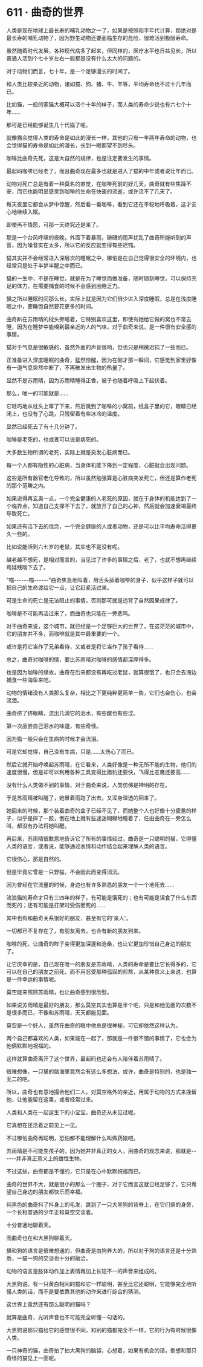 <link rel="stylesheet" href="../../styles/text.css" />
<h1>611 · 曲奇的世界</h1>

人类是现在地球上最长寿的哺乳动物之一了，如果是按照和平年代计算，那绝对是最长寿的哺乳动物了，因为野生动物还要面临生存的危险，很难活到极限寿命。

虽然随着时代发展，各种现代病多了起来，但同样的，医疗水平也日益见长，所以普通人活到个七十岁左右一般都是没有什么太大的问题的。

对于动物们而言，七十年，是一个足够漫长的时间了。

和人类比较亲近的动物，诸如猫、狗、猪、牛、羊等，平均寿命也不过十几年而已。

比如猫，一般的家猫大概可以活个十年的样子，而人类的寿命少说也有六七个十年......

那可是已经能够诞生几十代猫了呢。

就像猫会觉得人类的寿命是如此的漫长一样，其他的只有一年两年寿命的动物，也会觉得猫的寿命是如此的漫长，长到一眼都望不到尽头。

咖啡比曲奇先死，这是大自然的规律，也是注定要发生的事情。

最起码咖啡已经老了，而且曲奇现在最多也就是进入了猫的中年或者说壮年而已。

动物对死亡总是有着一种莫名的直觉，在咖啡死前的好几天，曲奇就有些焦躁不安，而它也能明显感觉到咖啡的生命在快速的流逝，或许活不了几天了。

每天夜里它都会从梦中惊醒，然后看一看咖啡，看到它还在平稳地呼吸着，这才安心地继续入眠。

即使再不情愿，可那一天终究还是来了。

那是一个台风呼啸的夜晚，外面下着暴雨，磅礴的雨声扰乱了曲奇所能听到的声音，因为噪音实在太多，所以它的反应就变得有些迟钝。

猫其实并不会经常进入深层次的睡眠之中，哪怕是在自己觉得很安全的环境内，也经常只是处于半梦半醒之中而已。

猫的一生中，不是在睡觉，就是在为了睡觉而做准备，随时随刻睡觉，可以保持充足的体力，在需要捕食的时候不会感到困倦乏力。

猫之所以睡眠时间那么长，实际上就是因为它们很少进入深度睡眠，总是在浅度睡眠之中，要睡饱自然要花更多的时间。

曲奇趴在苏雨晴的枕头旁睡着，它特别喜欢这里，即使有她给它做的窝也不常去睡，因为在睡梦中能嗅到最亲近的人的气味，对于曲奇来说，是一件很有安全感的事情。

猫对于气息是很敏感的，虽然外面的声音很响，但也只是稍微迟钝了一些而已。

正准备进入深度睡眠的曲奇，猛然惊醒，因为在刚才那一瞬间，它感觉到家里好像有一道气息突然中断了，不再散发出生物的热量了。

显然不是苏雨晴，因为苏雨晴睡得正香，被子也随着呼吸上下起伏着。

那么，唯一的可能就是......

它轻巧地从枕头上窜了下来，然后跳到了咖啡的小窝前，纸盒子里的它，眼睛已经闭上，也没有了心跳，只残留着有些冰冷的温度。

显然已经死去了有十几分钟了。

咖啡是老死的，也或者可以说是病死的。

大多数生物所谓的老死，实际上就是突发心脏病而已。

每一个人都有隐性的心脏病，当身体机能下降到一定程度，心脏就会出现问题。

这些是所有器官老化导致的，所以虽然勉强算是心脏病突发死亡，但还是算作老死的那个范畴之内。

如果说得再玄奥一点，一个完全健康的人老死的原因，就在于身体的机能达到了一个临界点，知道自己支撑不下去了，就放开了自己的心神，然后就会加速衰竭最终导致死亡。

如果还有活下去的信念，一个完全健康的人或者动物，还是可以比平均寿命活得更久一些的。

比如说能活到六七岁的老鼠，其实也不是没有呢。

越老越不想死，是相对而言的，当见过了许多的事情之后，老了，也就不想再继续苟延残喘下去了。

"喵------喵------"曲奇焦急地叫着，用舌头舔着咖啡的身子，似乎这样子就可以把自己的生命渡给它一点，让它赶紧活过来。

可是生命的死亡是无法阻止的事情，否则那可就是违背了自然因果规律了。

咖啡是不可能再活过来了，而曲奇也只能在一旁悲鸣。

对于曲奇来说，这个城市，就已经是一个足够巨大的世界了，在这茫茫的城市中，它的朋友并不多，而咖啡就是其中最重要的一个。

或许是将它当作了兄弟看待，又或者是将它当作了孩子看待......

总之，曲奇对咖啡的情，要比苏雨晴对咖啡的感情都深厚得多。

也是因为咖啡的缘故，曲奇在后来都没有再吃过老鼠，就算很饿了，也只会去海边捕食一些海鱼来吃。

动物的情绪没有人类那么复杂，相比之下更纯粹更简单一些，它们也会伤心，也会流泪。

曲奇挤了挤眼睛，流出几滴它的泪水，有些酸也有些涩。

第一次品尝自己泪水的味道，有些奇怪。

因为猫一般只会在生病的时候才会流泪。

可是它却觉得，自己没有生病，只是......太伤心了而已。

然后它就开始呼唤起苏雨晴，在它看来，人类好像是一种无所不能的生物，他们的速度很慢，但是却可以利用各种工具变得比猎豹还要快，飞得比苍鹰还要高......

没有什么人类做不到的事情，对于曲奇来说，人类仿佛是神明的存在。

于是苏雨晴被叫醒了，她冒着雨跑了出去，又浑身湿透的回来了。

她回来的时候，那个装着曲奇的盒子已经不见了，而她整个人也好像十分疲惫的样子，似乎是摔了一跤，倒在地上就有些迷迷糊糊地睡着了，任由曲奇在一旁怎么叫，都没有办法将她叫醒。

再后来，苏雨晴很歉意地告诉它了所有的事情经过，曲奇是一只聪明的猫，它得懂人类的语言，或者说，能够通过表情和动作结合起来理解人类的语言。

它很伤心，那是自然的。

但是毕竟它曾是一只野猫，不会因此而变得消沉。

因为曾经在它流量的时候，身边也有许多熟悉的朋友一个一个地死去......

流浪猫的寿命才只有三四年的样子，有可能是饿死的；也有可能是误食了什么东西而死的；还有可能是打架时受伤而死的......

其中也有和曲奇关系很好的朋友，甚至有它的'亲人'。

一切都已不复存在了，有朋友离去，也会有新的朋友到来。

咖啡的死，让曲奇的眸子变得更加深邃和沧桑，也让它更加珍惜自己身边的朋友了。

让它庆幸的是，自己现在唯一的朋友是苏雨晴，人类的寿命是要比它长得多的，它可以在自己的朋友之前死，而不用忍受那种孤寂的煎熬，从某种意义上来说，也算是一件幸运的事情呢。

莫空能来照顾苏雨晴，也让曲奇感到很欣慰。

如果说苏雨晴是最好的朋友，那么莫空其实也算是半个吧，只是和他见面的次数不是很多而已，不像和苏雨晴，天天都能见面。

莫空是一个好人，虽然在曲奇的眼中他总是很神秘，可它却依然这样认为。

两个自己都喜欢的人类，如果能在一起了，那就是一件很不错的事情了，它也会为他俩默默地祝福的。

这样就算曲奇离开了这个世界，最起码也还会有人陪伴着苏雨晴了。

很难想像，一只猫的脑海里竟然会有这么多想法，或许，曲奇是特别的，也是独一无二的吧。

所以，曲奇也有意地撮合他们二人，对莫空格外的亲近，用属于动物的方式来挽留他，让他能留在这里，或者经常过来。

人类和人类在一起诞生下的小宝宝，曲奇还从未见过呢。

它真想在还活着之前见上一见。

不过哪怕曲奇再聪明，恐怕都不能理解什么叫做药娘吧。

苏雨晴是不可能生孩子的，因为她并非真正的女人，用曲奇的观念来说，那就是------并非真正意义上的雌性生物。

不过这些，曲奇都是不懂的，它只是在心中默默祝福而已。

曲奇的世界不大，就是很小的那么一个圈子，对于它而言这就已经足够了，它只希望自己身边的朋友都快乐而幸福。

纯黑色的曲奇抖了抖身上的毛发，跳到了一只大黑狗的背脊上，在它们俩的身旁，一个长相普通的少年正和莫空交谈着。

十分普通地聊着天。

而曲奇也在和大黑狗聊着天。

猫和狗的语言是很难想通的，但曲奇是由狗养大的，所以对于狗的语言还是十分熟悉，一猫一狗的交谈也十分的融洽。

动物的语言是肢体动作加上表情再加上长短不一的声音来组成的。

大黑狗说，有一只黄白相间的猫和它一样聪明，甚至比它还聪明，它能够完全地听懂人类的话，而不是要依靠其他的动作来进行综合的猜测。

这世界上竟然还有那么聪明的猫吗？

就算是曲奇，光听声音也不可能完全听懂一句话的。

大黑狗说那只猫给它的感觉很不同，和别的猫都完全不一样，它的行为有时候很像人类。

一只神奇的猫，曲奇拍了拍大黑狗的脑袋，心想着，如果有机会的话，倒想和那只奇怪的猫见上一面呢。
